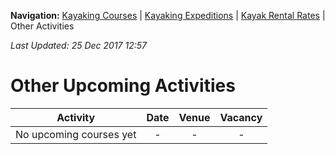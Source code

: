 **Navigation:** [Kayaking Courses](index) &#124; [Kayaking Expeditions](expedition) &#124; [Kayak Rental Rates](rental) &#124; Other Activities

_Last Updated: 25 Dec 2017 12:57_
# Other Upcoming Activities

Activity | Date | Venue | Vacancy
:---:|:---:|:---:|:---:
No upcoming courses yet|-|-|-

